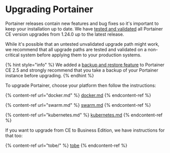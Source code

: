 # Upgrading Portainer

Portainer releases contain new features and bug fixes so it's important to keep your installation up to date. We have [tested and validated](../requirements-and-prerequisites.md#validated-configurations) all Portainer CE version upgrades from 1.24.0 up to the latest release.

While it's possible that an untested unvalidated upgrade path might work, we recommend that all upgrade paths are tested and validated on a non-critical system before applying them to your production systems.

{% hint style="info" %}
We added a [backup and restore feature](../../admin/settings/#backup-portainer) to Portainer CE 2.5 and strongly recommend that you take a backup of your Portainer instance before upgrading.
{% endhint %}

To upgrade Portainer, choose your platform then follow the instructions:

{% content-ref url="docker.md" %}
[docker.md](docker.md)
{% endcontent-ref %}

{% content-ref url="swarm.md" %}
[swarm.md](swarm.md)
{% endcontent-ref %}

{% content-ref url="kubernetes.md" %}
[kubernetes.md](kubernetes.md)
{% endcontent-ref %}

If you want to upgrade from CE to Business Edition, we have instructions for that too:

{% content-ref url="tobe/" %}
[tobe](tobe/)
{% endcontent-ref %}
